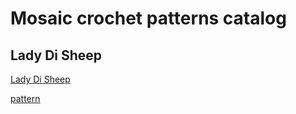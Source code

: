 # Mosaic crochet patterns catalog

## Lady Di Sheep

[Lady Di Sheep](Lady_Di_sheep.png) 

[pattern](Lady_Di_sheep.json)
